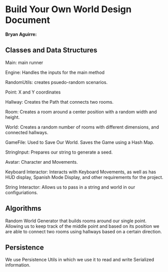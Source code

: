 # Build Your Own World Design Document

**Bryan Aguirre:**


## Classes and Data Structures

Main: main runner

Engine: Handles the inputs for the main method

RandomUtils: creates psuedo-random scenarios.

Point: X and Y coordinates

Hallway: Creates the Path that connects two rooms.

Room: Creates a room around a center position with a random width and height.

World: Creates a random number of rooms with different dimensions, and connected hallways.

GameFile: Used to Save Our World. Saves the Game using a Hash Map.

StringInput: Prepares our string to generate a seed.

Avatar: Character and Movements.

Keyboard Interactor: Interacts with Keyboard Movements, as well as has HUD display, Spanish Mode Display, and other requirements for the project. 

String Interactor: Allows us to pass in a string and world in our configuriations. 

## Algorithms

Random World Generator that builds rooms around our single point. Allowing us to keep track of the middle point and based on its position we are able to connect two rooms using hallways based on a certain direction.   

## Persistence
We use Persistence Utils in which we use it to read and write Serialized information. 
